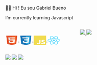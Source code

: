 🖖🏻 Hi ! Eu sou Gabriel Bueno

I’m currently learning Javascript 

##

<div align="center">
  <a href="https://github.com/GabrielBNO">
  <img height="180em" src="https://github-readme-stats.vercel.app/api?username=GabrielBueno&show_icons=true&theme=dracula&include_all_commits=true&count_private=true"/>
      <img height="180em" src="https://github-readme-stats.vercel.app/api/top-langs/?username=GabrielBueno&layout=compact&langs_count=7&theme=dracula"/>
</div>
  
<img align="center" alt="BNO-HTML" height="30" width="40" src="https://raw.githubusercontent.com/devicons/devicon/master/icons/html5/html5-original.svg">
<img align="center" alt="BNO-CSS" height="30" width="40" src="https://raw.githubusercontent.com/devicons/devicon/master/icons/css3/css3-original.svg"> 
<img align="center" alt="BNO-Js" height="30" width="40" src="https://raw.githubusercontent.com/devicons/devicon/master/icons/javascript/javascript-plain.svg">
<img align="center" alt="BNO-React" height="30" width="40" src="https://raw.githubusercontent.com/devicons/devicon/master/icons/react/react-original.svg">
  
 ##
  
  
  <a href="https://www.instagram.com/alek_bueno/" target="_blank"><img src="https://img.shields.io/badge/-Instagram-%23E4405F?style=for-the-badge&logo=instagram&logoColor=white" target="_blank"></a> 
  <a href = "mailto:contatorafaballerini@gmail.com"><img src="https://img.shields.io/badge/-Gmail-%23333?style=for-the-badge&logo=gmail&logoColor=white" target="_blank"></a>
  <a href="https://www.linkedin.com/in/aleksander-gabriel-59940b189/" target="_blank"><img src="https://img.shields.io/badge/-LinkedIn-%230077B5?style=for-the-badge&logo=linkedin&logoColor=white" target="_blank"></a> 

  ##
  
